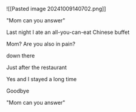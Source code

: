 

![[Pasted image 20241009140702.png]]

"Mom can you answer"

Last night I ate an all-you-can-eat Chinese buffet

Mom? Are you also in pain?

down there 

Just after the restaurant
 
Yes and I stayed a long time

Goodbye 


"Mom can you answer"




